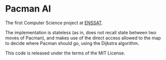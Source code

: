 # Pacman AI

The first Computer Science project at [ENSSAT](http://www.enssat.fr).

The implementation is stateless (as in, does not recall state between two moves of Pacman),
and makes use of the direct access allowed to the map to decide where Pacman should go, using the 
Dijkstra algorithm.

This code is released under the terms of the MIT License.
